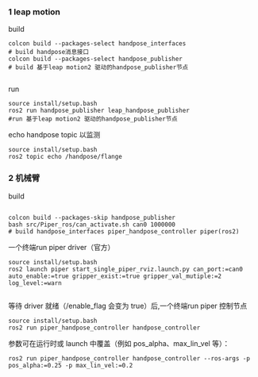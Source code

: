 ### 1 leap motion

build

```shell
colcon build --packages-select handpose_interfaces
# build handpose消息接口
colcon build --packages-select handpose_publisher
# build 基于leap motion2 驱动的handpose_publisher节点


```

run
```shell
source install/setup.bash
ros2 run handpose_publisher leap_handpose_publisher
#run 基于leap motion2 驱动的handpose_publisher节点

```
echo handpose topic 以监测
```shell
source install/setup.bash
ros2 topic echo /handpose/flange
```

### 2 机械臂
build

```shell

colcon build --packages-skip handpose_publisher
bash src/Piper_ros/can_activate.sh can0 1000000
# build handpose_interfaces piper_handpose_controller piper(ros2)
```

一个终端run piper driver（官方）
```shell
source install/setup.bash
ros2 launch piper start_single_piper_rviz.launch.py can_port:=can0 auto_enable:=true gripper_exist:=true gripper_val_mutiple:=2 log_level:=warn


```

等待 driver 就绪（/enable_flag 会变为 true）后,一个终端run piper 控制节点

```shell
source install/setup.bash
ros2 run piper_handpose_controller handpose_controller

```
参数可在运行时或 launch 中覆盖（例如 pos_alpha、max_lin_vel 等）：
```shell
ros2 run piper_handpose_controller handpose_controller --ros-args -p pos_alpha:=0.25 -p max_lin_vel:=0.2
```